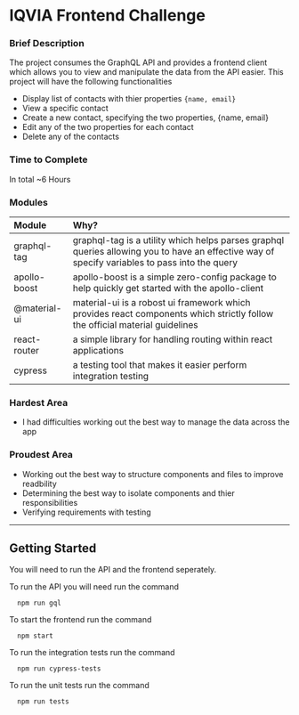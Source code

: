 # IQVIA Frontend Challenge

### Brief Description

The project consumes the GraphQL API and provides a frontend client which allows you to
view and manipulate the data from the API easier. This project will have the following
functionalities

- Display list of contacts with thier properties `{name, email}`
- View a specific contact
- Create a new contact, specifying the two properties, {name, email}
- Edit any of the two properties for each contact
- Delete any of the contacts

### Time to Complete

In total ~6 Hours

### Modules

| Module       | Why?                                                                                                                                          |
| :----------- | :-------------------------------------------------------------------------------------------------------------------------------------------- |
| graphql-tag  | graphql-tag is a utility which helps parses graphql queries allowing you to have an effective way of specify variables to pass into the query |
| apollo-boost | apollo-boost is a simple zero-config package to help quickly get started with the apollo-client                                               |
| @material-ui | material-ui is a robost ui framework which provides react components which strictly follow the official material guidelines                   |
| react-router | a simple library for handling routing within react applications                                                                               |
| cypress      | a testing tool that makes it easier perform integration testing                                                                               |

### Hardest Area

- I had difficulties working out the best way to manage the data across the app

### Proudest Area

- Working out the best way to structure components and files to improve readbility
- Determining the best way to isolate components and thier responsibilities
- Verifying requirements with testing

---

## Getting Started

You will need to run the API and the frontend seperately.

To run the API you will need run the command

```
  npm run gql
```

To start the frontend run the command

```
  npm start
```

To run the integration tests run the command

```
  npm run cypress-tests
```

To run the unit tests run the command

```
  npm run tests
```
